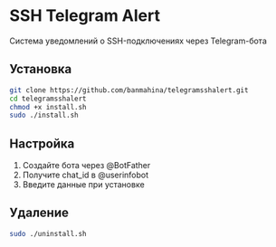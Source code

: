 # SSH Telegram Alert

Система уведомлений о SSH-подключениях через Telegram-бота

## Установка

```bash
git clone https://github.com/banmahina/telegramsshalert.git
cd telegramsshalert
chmod +x install.sh
sudo ./install.sh
```

## Настройка

1. Создайте бота через @BotFather
2. Получите chat_id в @userinfobot
3. Введите данные при установке

## Удаление

```bash
sudo ./uninstall.sh
```
